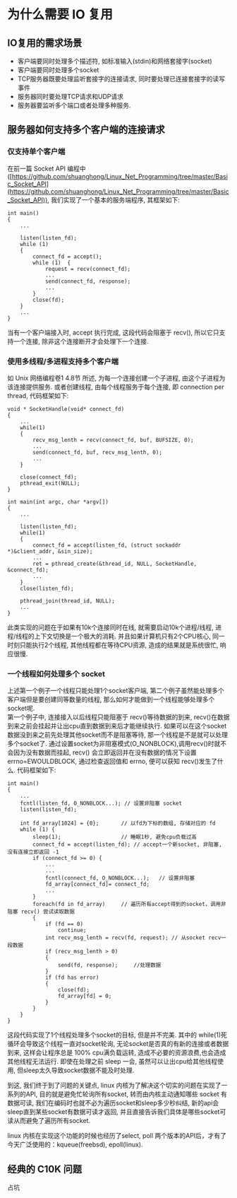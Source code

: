 # 为什么需要 IO 复用

## IO复用的需求场景
- 客户端要同时处理多个描述符, 如标准输入(stdin)和网络套接字(socket)
- 客户端要同时处理多个socket
- TCP服务器既要处理监听套接字的连接请求, 同时要处理已连接套接字的读写事件
- 服务器同时要处理TCP请求和UDP请求
- 服务器要监听多个端口或者处理多种服务.

## 服务器如何支持多个客户端的连接请求

### 仅支持单个客户端
在前一篇 Socket API 编程中([https://github.com/shuanghong/Linux_Net_Programming/tree/master/Basic_Socket_API](https://github.com/shuanghong/Linux_Net_Programming/tree/master/Basic_Socket_API)), 我们实现了一个基本的服务端程序, 其框架如下:

	int main()
	{
		...

		listen(listen_fd);   
	    while (1) 
		{
	        connect_fd = accept();
	        while (1)  {
	            request = recv(connect_fd);
	            ... 
	            send(connect_fd, response);
				...
	        }
	        close(fd);
	    }
	    ...
	}
当有一个客户端接入时, accept 执行完成, 这段代码会阻塞于 recv(), 所以它只支持一个连接, 除非这个连接断开才会处理下一个连接.

### 使用多线程/多进程支持多个客户端
如 Unix 网络编程卷1 4.8节 所述, 为每一个连接创建一个子进程, 由这个子进程为该连接提供服务. 或者创建线程, 由每个线程服务于每个连接, 即 connection per thread, 代码框架如下:

	void * SocketHandle(void* connect_fd)
	{
		...
	    while(1) 
	    {
	        recv_msg_lenth = recv(connect_fd, buf, BUFSIZE, 0);  
			...
	        send(connect_fd, buf, recv_msg_lenth, 0);
			...
	    }
	
	    close(connect_fd);
	    pthread_exit(NULL);
	}

	int main(int argc, char *argv[])  
	{
		...

		listen(listen_fd);
	    while(1)
	    {
	        connect_fd = accept(listen_fd, (struct sockaddr *)&client_addr, &sin_size);  
			... 
	        ret = pthread_create(&thread_id, NULL, SocketHandle, &connect_fd);
			...
	    }
	    close(listen_fd); 
		
	    pthread_join(thread_id, NULL);
		...
	}

此类实现的问题在于如果有10k个连接同时在线, 就需要启动10k个进程/线程, 进程/线程的上下文切换是一个极大的消耗. 并且如果计算机只有2个CPU核心, 同一时刻只能执行2个线程, 其他线程都在等待CPU资源, 造成的结果就是系统很忙, 响应很慢.

### 一个线程如何处理多个 socket
上述第一个例子一个线程只能处理1个socket客户端, 第二个例子虽然能处理多个客户端但是要创建同等数量的线程, 那么如何才能做到一个线程能够处理多个socket呢.  
第一个例子中, 连接接入以后线程只能阻塞于 recv()等待数据的到来, recv()在数据到来之前会挂起并让出cpu直到数据到来后才能继续执行. 如果可以在这个socket数据没到来之前先处理其他socket而不是阻塞等待, 那一个线程是不是就可以处理多个socket了. 通过设置socket为非阻塞模式(O_NONBLOCK),调用recv()时就不会因为没有数据而挂起, recv() 会立即返回并在没有数据的情况下设置 errno=EWOULDBLOCK, 通过检查返回值和 errno, 便可以获知 recv()发生了什么. 代码框架如下:

	int main()
	{
	    ...
	    fcntl(listen_fd, O_NONBLOCK...); // 设置非阻塞 socket
	    listen(listen_fd); 
	
	    int fd_array[1024] = {0}; 		// 以fd为下标的数组, 存储对应的 fd
	    while (1) {
	        sleep(1); 					// 睡眠1秒, 避免cpu负载过高
	        connect_fd = accept(listen_fd); // accept一个新socket, 非阻塞, 没有连接立即返回 -1
	        if (connect_fd >= 0) {
	            ...
	            ...
	            fcntl(connect_fd, O_NONBLOCK...);	// 设置非阻塞
	            fd_array[connect_fd]= connect_fd;
	            ...
	        }
	        foreach(fd in fd_array) 	// 遍历所有accept得到的socket，调用非阻塞 recv() 尝试读取数据
			{
	            if (fd == 0)
	                continue;
	            int recv_msg_lenth = recv(fd, request); // 从socket recv一段数据
	            if (recv_msg_lenth > 0) 
				{
	                send(fd, response);		//处理数据
	            }
	            if (fd has error) 
				{
	                close(fd);
	                fd_array[fd] = 0;
	            }
	        }
	    }
	}

这段代码实现了1个线程处理多个socket的目标, 但是并不完美. 其中的 while(1)死循环会导致这个线程一直对socket轮询, 无论socket是否真的有新的连接或者数据到来, 这样会让程序总是 100% cpu满负载运转, 造成不必要的资源浪费,也会造成其他线程无法运行. 即使在处理之前 sleep 一会, 虽然可以让出cpu给其他线程使用, 但sleep太久导致socket数据不能及时处理.
  
到这, 我们终于到了问题的关键点, linux 内核为了解决这个切实的问题在实现了一系列的API, 目的就是避免忙轮询所有socket, 转而由内核主动通知哪些 socket 有数据可读, 我们在编码时也就不必为遍历socket和sleep多少秒纠结, 新的api会sleep直到某些socket有数据可读才返回, 并且直接告诉我们具体是哪些socket可读从而避免了遍历所有socket.  

linux 内核在实现这个功能的时候也经历了select, poll 两个版本的API后，才有了今天广泛使用的：kqueue(freebsd), epoll(linux).

## 经典的 C10K 问题
占坑

